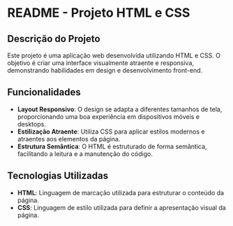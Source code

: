 # **README - Projeto HTML e CSS**

## **Descrição do Projeto**
Este projeto é uma aplicação web desenvolvida utilizando HTML e CSS. O objetivo é criar uma interface visualmente atraente e responsiva, demonstrando habilidades em design e desenvolvimento front-end.

## **Funcionalidades**
- **Layout Responsivo**: O design se adapta a diferentes tamanhos de tela, proporcionando uma boa experiência em dispositivos móveis e desktops.
- **Estilização Atraente**: Utiliza CSS para aplicar estilos modernos e atraentes aos elementos da página.
- **Estrutura Semântica**: O HTML é estruturado de forma semântica, facilitando a leitura e a manutenção do código.

## **Tecnologias Utilizadas**
- **HTML**: Linguagem de marcação utilizada para estruturar o conteúdo da página.
- **CSS**: Linguagem de estilo utilizada para definir a apresentação visual da página.
